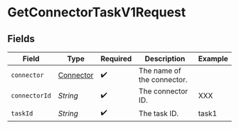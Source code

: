 # GetConnectorTaskV1Request


## Fields

| Field                                         | Type                                          | Required                                      | Description                                   | Example                                       |
| --------------------------------------------- | --------------------------------------------- | --------------------------------------------- | --------------------------------------------- | --------------------------------------------- |
| `connector`                                   | [Connector](../../models/shared/Connector.md) | :heavy_check_mark:                            | The name of the connector.                    |                                               |
| `connectorId`                                 | *String*                                      | :heavy_check_mark:                            | The connector ID.                             | XXX                                           |
| `taskId`                                      | *String*                                      | :heavy_check_mark:                            | The task ID.                                  | task1                                         |